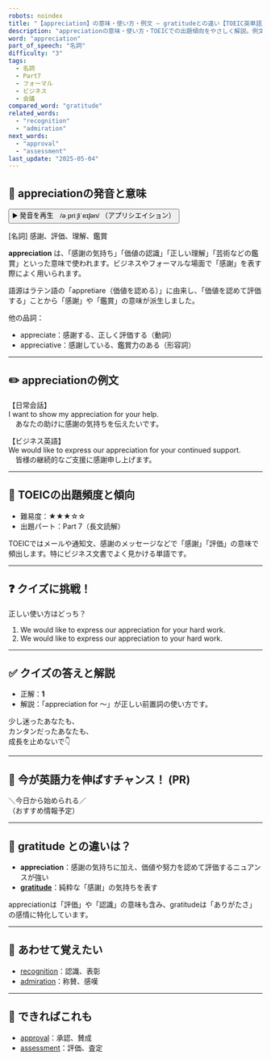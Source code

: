```yaml
---
robots: noindex
title: "【appreciation】の意味・使い方・例文 ― gratitudeとの違い【TOEIC英単語】"
description: "appreciationの意味・使い方・TOEICでの出題傾向をやさしく解説。例文・クイズ付きでgratitudeとの違いもわかりやすく学べます。"
word: "appreciation"
part_of_speech: "名詞"
difficulty: "3"
tags:
  - 名詞
  - Part7
  - フォーマル
  - ビジネス
  - 会議
compared_word: "gratitude"
related_words:
  - "recognition"
  - "admiration"
next_words:
  - "approval"
  - "assessment"
last_update: "2025-05-04"
---
```


## 🔰 appreciationの発音と意味

<button class="play-audio" onclick="playTTS('appreciation')">
  <span class="play-audio-main">
    ▶️ 発音を再生　/əˌpriːʃiˈeɪʃən/
  </span>
  <span class="play-audio-sub">
    （アプリシエイション）
  </span>
</button>

[名詞] 感謝、評価、理解、鑑賞

**appreciation** は、「感謝の気持ち」「価値の認識」「正しい理解」「芸術などの鑑賞」といった意味で使われます。ビジネスやフォーマルな場面で「感謝」を表す際によく用いられます。

語源はラテン語の「appretiare（価値を認める）」に由来し、「価値を認めて評価する」ことから「感謝」や「鑑賞」の意味が派生しました。

他の品詞：  
- appreciate：感謝する、正しく評価する（動詞）
- appreciative：感謝している、鑑賞力のある（形容詞）

---

## ✏️ appreciationの例文

【日常会話】  
I want to show my appreciation for your help.  
　あなたの助けに感謝の気持ちを伝えたいです。

【ビジネス英語】  
We would like to express our appreciation for your continued support.  
　皆様の継続的なご支援に感謝申し上げます。

---

## 🎯 TOEICの出題頻度と傾向

- 難易度：★★★☆☆
- 出題パート：Part 7（長文読解）

TOEICではメールや通知文、感謝のメッセージなどで「感謝」「評価」の意味で頻出します。特にビジネス文書でよく見かける単語です。

---

## ❓ クイズに挑戦！

正しい使い方はどっち？

1. We would like to express our appreciation for your hard work.  
2. We would like to express our appreciation to your hard work.

---

## ✅ クイズの答えと解説

- 正解：**1**
- 解説：「appreciation for ～」が正しい前置詞の使い方です。

少し迷ったあなたも、  
カンタンだったあなたも、  
成長を止めないで👇️

---

## 🚀 今が英語力を伸ばすチャンス！ (PR)

<div class="info-center">
＼今日から始められる／<br>  
（おすすめ情報予定）
</div>

---

## 🤔  gratitude との違いは？

- **appreciation**：感謝の気持ちに加え、価値や努力を認めて評価するニュアンスが強い
- **[gratitude](/gratitude)**：純粋な「感謝」の気持ちを表す

appreciationは「評価」や「認識」の意味も含み、gratitudeは「ありがたさ」の感情に特化しています。

---

## 🧩 あわせて覚えたい

- [recognition](/recognition)：認識、表彰
- [admiration](/admiration)：称賛、感嘆

---

## 📖 できればこれも

- [approval](/approval)：承認、賛成
- [assessment](/assessment)：評価、査定

<!-- cvid: aid22_bid10 -->
